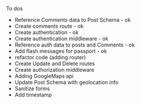 To dos

- Reference Comments data to Post Schema - ok
- Create comments route - ok
- Create authentication - ok
- Create authentication middleware - ok
- Reference auth data to posts and Comments - ok
- Add flash messages for passport - ok
- refactor code (adding router)
- Create Update and Delete routes
- Create authorization middleware
- Adding GoogleMaps api
- Update Post Schema with geolocation info
- Sanitize forms
- Add timestamp